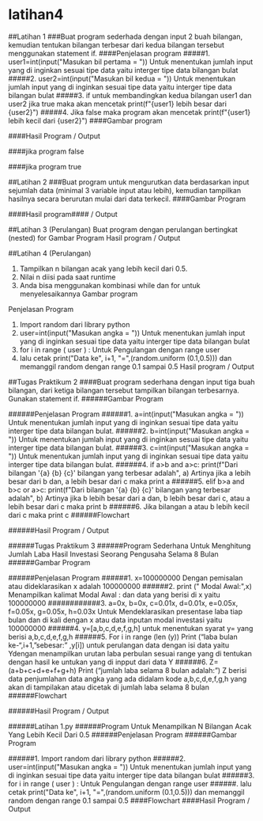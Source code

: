 # latihan4
##Latihan 1
###Buat program sederhada dengan input 2 buah bilangan, kemudian tentukan bilangan terbesar dari kedua bilangan tersebut menggunakan statement if.
####Penjelasan program
#####1.	user1=int(input("Masukan bil pertama = ")) Untuk menentukan jumlah input yang di inginkan sesuai tipe data yaitu interger tipe data bilangan bulat
#####2.	user2=int(input("Masukan bil kedua = ")) Untuk menentukan jumlah input yang di inginkan sesuai tipe data yaitu interger tipe data bilangan bulat
#####3.	if untuk membandingkan kedua bilangan user1 dan user2 jika true maka akan mencetak print(f"{user1} lebih besar dari {user2}")
#####4.	Jika false maka program akan mencetak print(f"{user1} lebih kecil dari {user2}")
####Gambar program

####Hasil Program / Output

####jika program false

####jika program true

##Latihan 2
###Buat program untuk mengurutkan data berdasarkan input sejumlah data (minimal 3 variable input atau lebih), kemudian tampilkan hasilnya secara berurutan mulai dari data terkecil.
####Gambar Program

####Hasil program#### / Output

##Latihan 3 (Perulangan)
Buat program dengan perulangan bertingkat (nested) for
Gambar Program
Hasil program / Output

##Latihan 4 (Perulangan)
1. Tampilkan n bilangan acak yang lebih kecil dari 0.5.
2. Nilai n diisi pada saat runtime
3. Anda bisa menggunakan kombinasi while dan for untuk menyelesaikannya
Gambar program

Penjelasan Program
1.	Import random dari library python
2.	user=int(input("Masukan angka = ")) Untuk menentukan jumlah input yang di inginkan sesuai tipe data yaitu interger tipe data bilangan bulat
3.	for i in range ( user ) : Untuk Pengulangan dengan range user
4.	lalu cetak print("Data ke", i+1, "=",(random.uniform (0.1,0.5))) dan memanggil random dengan range 0.1 sampai 0.5
Hasil program / Output

##Tugas Praktikum 2
####Buat program sederhana dengan input tiga buah bilangan, dari ketiga bilangan tersebut tampilkan bilangan terbesarnya. Gunakan statement if.
######Gambar Program

######Penjelasan Program
######1.	a=int(input("Masukan angka = ")) Untuk menentukan jumlah input yang di inginkan sesuai tipe data yaitu interger tipe data bilangan bulat.
######2.	b=int(input("Masukan angka = ")) Untuk menentukan jumlah input yang di inginkan sesuai tipe data yaitu interger tipe data bilangan bulat.
######3.	c=int(input("Masukan angka = ")) Untuk menentukan jumlah input yang di inginkan sesuai tipe data yaitu interger tipe data bilangan bulat.
######4.	if a>b and a>c: print(f"Dari bilangan '{a} {b} {c}' bilangan yang terbesar adalah", a) Artinya jika a lebih besar dari b dan, a lebih besar dari c maka print a
######5.	elif b>a and b>c or a>c: print(f"Dari bilangan '{a} {b} {c}' bilangan yang terbesar adalah", b) Artinya jika b lebih besar dari a dan, b lebih besar dari c, atau a lebih besar dari c maka print b
######6.	Jika bilangan a atau b lebih kecil dari c maka print c
######Flowchart

######Hasil Program / Output



######Tugas Praktikum 3
######Program Sederhana Untuk Menghitung Jumlah Laba Hasil Investasi Seorang Pengusaha Selama 8 Bulan
######Gambar Program

######Penjelasan Program
######1.	x=100000000 Dengan pemisalan atau dideklarasikan x adalah 100000000
######2.	print (" Modal Awal:",x) Menampilkan kalimat Modal Awal : dan data yang berisi di x yaitu 100000000
############3.	a=0x, b=0x, c=0.01x, d=0.01x, e=0.05x, f=0.05x, g=0.05x, h=0.03x Untuk Mendeklarasikan presentase laba tiap bulan dan di kali dengan x atau data inputan modal investasi yaitu 100000000
######4.	y=[a,b,c,d,e,f,g,h] untuk menentukan syarat y= yang berisi a,b,c,d,e,f,g,h
######5.	For i in range (len (y)) Print (“laba bulan ke-“,i+1,”sebesar:” ,y[i]) untuk perulangan data dengan isi data yaitu Ydengan menampilkan urutan laba perbulan sesuai range yang di tentukan dengan hasil ke untukan yang di inpput dari data Y
######6.	Z= (a+b+c+d+e+f+g+h) Print (“jumlah laba selama 8 bulan adalah:”) Z berisi data penjumlahan data angka yang ada didalam kode a,b,c,d,e,f,g,h yang akan di tampilakan atau dicetak di jumlah laba selama 8 bulan
######Flowchart

######Hasil Program / Output

######Latihan 1.py
######Program Untuk Menampilkan N Bilangan Acak Yang Lebih Kecil Dari 0.5
######Penjelasan Program
######Gambar Program

######1.	Import random dari library python
######2.	user=int(input("Masukan angka = ")) Untuk menentukan jumlah input yang di inginkan sesuai tipe data yaitu interger tipe data bilangan bulat
######3.	for i in range ( user ) : Untuk Pengulangan dengan range user
######.	lalu cetak print("Data ke", i+1, "=",(random.uniform (0.1,0.5))) dan memanggil random dengan range 0.1 sampai 0.5
####Flowchart
####Hasil Program / Output

